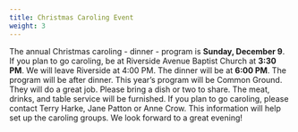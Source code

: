 ```yaml
---
title: Christmas Caroling Event
weight: 3
---
```


The annual Christmas caroling - dinner - program is **Sunday, December 9**. If you plan to go caroling, be at Riverside Avenue Baptist Church at **3:30 PM**. We will leave Riverside at 4:00 PM. The dinner will be at **6:00 PM**. The program will be after dinner. This year’s program will be Common Ground. They will do a great job. Please bring a dish or two to share. The meat, drinks, and table service will be furnished. If you plan to go caroling, please contact  Terry Harke, Jane Patton or Anne Crow. This information will help set up the caroling groups. We look forward to a great evening!